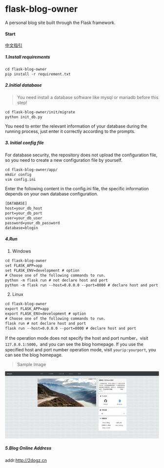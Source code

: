 # flask-blog-owner
A personal blog site built through the Flask framework.

#### Start
[中文指引](https://github.com/weijiang1994/flask-blog-owner/blob/master/README.md)
##### 1.Install requirements
```shell script
cd flask-blog-owner
pip install -r requirement.txt
```
##### 2.Initial database
> You need install a database software like mysql or mariadb before this step!
```shell script
cd flask-blog-owner/init/migrate
python init_db.py
```
You need to enter the relevant information of your database during the running process, just enter it correctly according to the prompts.
##### 3. Initial config file
For database security, the repository does not upload the configuration file, so you need to create a new configuration file by yourself.
```shell script
cd flask-blog-owner/app/
mkdir config
vim config.ini
```
Enter the following content in the config.ini file, the specific information depends on your own database configuration.
```editorconfig
[DATABASE]
host=your_db_host
port=your_db_port
user=your_db_user
password=your_db_password
database=blogin
```
##### 4.Run
1. Windows
```shell script
cd flask-blog-owner
set FLASK_APP=app
set FLASK_ENV=development # option
# Choose one of the following commands to run.
python -m flask run # not declare host and port
python -m flask run --host=0.0.0.0 --port=8000 # declare host and port
```
2. Linux
```shell script
cd flask-blog-owner
export FLASK_APP=app
export FLASK_ENV=development # option
# Choose one of the following commands to run.
flask run # not declare host and port
flask run --host=0.0.0.0 --port=8000 # declare host and port
```
If the operation mode does not specify the host and port number，visit `127.0.0.1:5000`，and you can see the blog homepage.
If you use the specified host and port number operation mode, visit `yourip:yourport`, you can see the blog homepage.

> Sample Image

![alt 博客主页](https://github.com/weijiang1994/flask-blog-owner/blob/master/screenshot/homePage.jpg
)

##### 5.Blog Online Address
addr:http://2dogz.cn